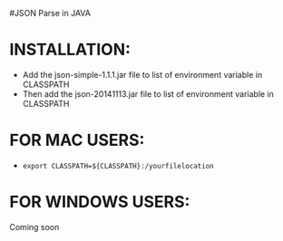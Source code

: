 #JSON Parse in JAVA

INSTALLATION:
==
* Add the json-simple-1.1.1.jar file to list of environment variable in CLASSPATH
* Then add the json-20141113.jar file to list of environment variable in CLASSPATH

FOR MAC USERS:
=
*  `export CLASSPATH=${CLASSPATH}:/yourfilelocation`


FOR WINDOWS USERS:
=
Coming soon
